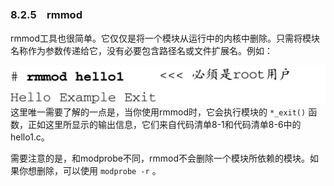 ### 8.2.5　rmmod

rmmod工具也很简单。它仅仅是将一个模块从运行中的内核中删除。只需将模块名称作为参数传递给它，没有必要包含路径名或文件扩展名。例如：



![180.jpg](../images/180.jpg)
这里唯一需要了解的一点是，当你使用rmmod时，它会执行模块的 `*_exit()` 函数，正如这里所显示的输出信息，它们来自代码清单8-1和代码清单8-6中的hello1.c。

需要注意的是，和modprobe不同，rmmod不会删除一个模块所依赖的模块。如果你想删除，可以使用 `modprobe -r` 。

